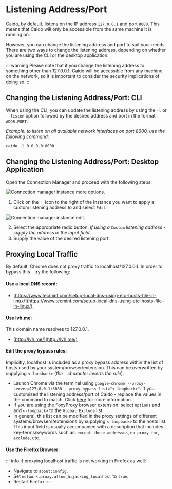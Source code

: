 # Listening Address/Port

Caido, by default, listens on the IP address `127.0.0.1` and port `8080`. This means that Caido will only be accessible from the same machine it is running on.

However, you can change the listening address and port to suit your needs. There are two ways to change the listening address, depending on whether you are using the CLI or the desktop application.

::: warning
Please note that if you change the listening address to something other than 127.0.0.1, Caido will be accessible from any machine on the network, so it is important to consider the security implications of doing so.
:::

## Changing the Listening Address/Port: CLI

When using the CLI, you can update the listening address by using the `-l` or `--listen` option followed by the desired address and port in the format `ADDR:PORT`.

_Example: to listen on all available network interfaces on port 8000, use the following command:_

```
caido -l 0.0.0.0:8000
```

## Changing the Listening Address/Port: Desktop Application

Open the Connection Manager and proceed with the following steps:

<img alt="Connection manager instance more options." src="/_images/connection_manager_instance_more_options.png" center/>

1. Click on the `⋮` icon to the right of the Instance you want to apply a custom listening address to and select `Edit`.

<img alt="Connection manager instance edit." src="/_images/connection_manager_instance_edit.png" center/>

2. Select the appropriate radio button. _If using a_ `Custom` _listening address - supply the address in the input field._
3. Supply the value of the desired listening port.

## Proxying Local Traffic

By default, Chrome does not proxy traffic to localhost/127.0.0.1. In order to bypass this - try the following:

#### Use a local DNS record:

- [https://www.tecmint.com/setup-local-dns-using-etc-hosts-file-in-linux/](https://www.tecmint.com/setup-local-dns-using-etc-hosts-file-in-linux/)

#### Use lvh.me:

This domain name resolves to 127.0.0.1.

- [http://lvh.me/](http://lvh.me/)

#### Edit the proxy bypass rules:

Implicitly, localhost is included as a proxy bypass address within the list of hosts used by your system/browser/extension. This can be overwritten by supplying `<-loopback>` (_the `-` character inverts the rule_).

- Launch Chrome via the terminal using `google-chrome --proxy-server=127.0.0.1:8080 --proxy-bypass-list="<-loopback>"`. If you customized the listening address/port of Caido - replace the values in the command to match. Click [here](https://chromium.googlesource.com/chromium/src/+/HEAD/net/docs/proxy.md#Overriding-the-implicit-bypass-rules) for more information.
- If you are using the FoxyProxy browser extension: select `Options` and add `<-loopback>` to the `Global Exclude` list.
- In general, this list can be modified in the proxy settings of different systems/browsers/extensions by supplying `<-loopback>` to the hosts list. This input field is usually accompanied with a description that includes key-terms/keywords such as: `except these addresses`, `no-proxy for`, `exclude`, etc.

#### Use the Firefox Browser:

::: info
If proxying localhost traffic is not working in Firefox as well:

- Navigate to `about:config`.
- Set `network.proxy.allow_hijacking_localhost` to `true`.
- Restart Firefox.
:::
